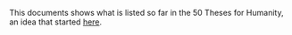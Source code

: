 This documents shows what is listed so far in the 50 Theses for Humanity,
an idea that started [here](https://diasp.org/posts/361763).
